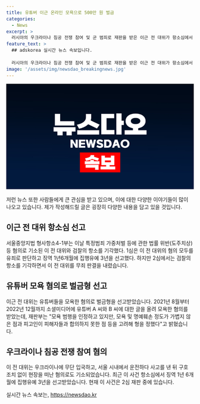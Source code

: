 ```yaml
---
title: 유튜버 이근 온라인 모욕으로 500만 원 벌금
categories:
  - News
excerpt: >
  러시아의 우크라이나 침공 전쟁 참여 및 군 범죄로 재판을 받은 이근 전 대위가 항소심에서 기소된 혐의들에 대한 판결을 받았다. 1심에서는 유죄로 판단되며 징역 1년6개월에 집행유예 3년을 선고받았지만, 모욕과 명예훼손 혐의로 인해 벌금형도 선고받았다. 이 전 대위는 유튜버들을 모욕한 혐의로도 기소되었으며, 관련 혐의를 부인하고 있다. 또한, 오토바이 사고로 피해를 입힌 뒤 현장을 떠난 혐의로도 기소됐으며, 항소심에서는 징역 1년6개월에 집행유예 3년을 선고받았다.
feature_text: >
  ## adskorea 실시간 뉴스 속보입니다.

  러시아의 우크라이나 침공 전쟁 참여 및 군 범죄로 재판을 받은 이근 전 대위가 항소심에서 기소된 혐의들에 대한 판결을 받았다. 1심에서는 유죄로 판단되며 징역 1년6개월에 집행유예 3년을 선고받았지만, 모욕과 명예훼손 혐의로 인해 벌금형도 선고받았다. 이 전 대위는 유튜버들을 모욕한 혐의로도 기소되었으며, 관련 혐의를 부인하고 있다. 또한, 오토바이 사고로 피해를 입힌 뒤 현장을 떠난 혐의로도 기소됐으며, 항소심에서는 징역 1년6개월에 집행유예 3년을 선고받았다.
image: '/assets/img/newsdao_breakingnews.jpg'
---
```


<p><img src="/assets/img/newsdao_breakingnews.jpg" alt="adskorea 속보" /></p>

<p>저런 뉴스 또한 사람들에게 큰 관심을 받고 있으며, 이에 대한 다양한 이야기들이 많이 나오고 있습니다. 제가 작성해드릴 글은 굉장히 다양한 내용을 담고 있을 것입니다.</p>

<h2 data-ke-size="size26">이근 전 대위 항소심 선고</h2>

<p data-ke-size="size16">서울중앙지법 형사항소4-1부는 이날 특정범죄 가중처벌 등에 관한 법률 위반(도주치상) 등 혐의로 기소된 이 전 대위와 검찰의 항소를 기각했다. 1심은 이 전 대위의 혐의 모두를 유죄로 판단하고 징역 1년6개월에 집행유예 3년을 선고했다. 하지만 2심에서는 검찰의 항소를 기각하면서 이 전 대위를 무죄 판결을 내렸습니다.</p>

<h2 data-ke-size="size26">유튜버 모욕 혐의로 벌금형 선고</h2>

<p data-ke-size="size16">이근 전 대위는 유튜버들을 모욕한 혐의로 벌금형을 선고받았습니다. 2021년 8월부터 2022년 12월까지 소셜미디어에 유튜버 A 씨와 B 씨에 대한 글을 올려 모욕한 혐의를 받았는데, 재판부는 "모욕 범행을 인정하고 있지만, 모욕 및 명예훼손 정도가 가볍지 않은 점과 피고인이 피해자들과 합의하지 못한 점 등을 고려해 형을 정했다"고 밝혔습니다.</p>

<h2 data-ke-size="size26">우크라이나 침공 전쟁 참여 혐의</h2>

<p data-ke-size="size16">이 전 대위는 우크라이나에 무단 입국하고, 서울 시내에서 운전하다 사고를 낸 뒤 구호 조치 없이 현장을 떠난 혐의로도 기소되었습니다. 최근 이 사건 항소심에서 징역 1년 6개월에 집행유예 3년을 선고받았습니다. 현재 이 사건은 2심 재판 중에 있습니다.</p>
실시간 뉴스 속보는, <a href="https://newsdao.kr" rel="dofollow">https://newsdao.kr</a>


